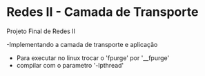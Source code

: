 Redes II - Camada de Transporte
=========================

Projeto Final de Redes II

-Implementando a camada de transporte e aplicação

- Para executar no linux trocar o 'fpurge' por '__fpurge'
- compilar com o parametro '-lpthread'